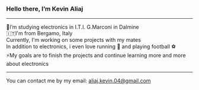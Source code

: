 ### Hello there, I’m Kevin Aliaj

---

📖I’m studying electronics in I.T.I. G.Marconi in Dalmine<br>
🇮🇹I'm from Bergamo, Italy<br>
Currently, I'm working on some projects with my mates<br>
In addition to electronics, i even love running 🏃 and playing football ⚽<br>
⚡My goals are to finish the projects and continue learning more and more about electronics<br>

---

You can contact me by my email: aliaj.kevin.04@gmail.com
